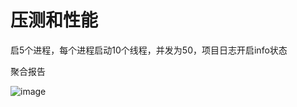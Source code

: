 

# 压测和性能  

启5个进程，每个进程启动10个线程，并发为50，项目日志开启info状态 

聚合报告  

![image](http://182.92.69.8:8081/img/error/error-6.png)  





